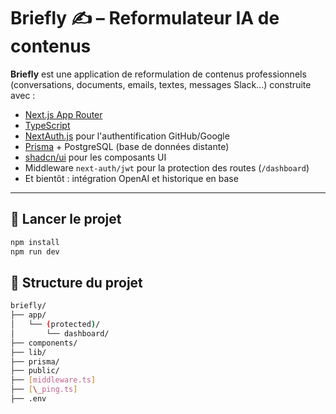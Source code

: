 # Briefly ✍️ – Reformulateur IA de contenus

**Briefly** est une application de reformulation de contenus professionnels (conversations, documents, emails, textes, messages Slack...) construite avec :

- [Next.js App Router](https://nextjs.org/docs/app)
- [TypeScript](https://www.typescriptlang.org/)
- [NextAuth.js](https://next-auth.js.org/) pour l'authentification GitHub/Google
- [Prisma](https://www.prisma.io/) + PostgreSQL (base de données distante)
- [shadcn/ui](https://ui.shadcn.com/) pour les composants UI
- Middleware `next-auth/jwt` pour la protection des routes (`/dashboard`)
- Et bientôt : intégration OpenAI et historique en base

---

## 🚀 Lancer le projet

```bash
npm install
npm run dev
```

## 📂 Structure du projet

```bash
briefly/
├── app/
│   └── (protected)/
│       └── dashboard/
├── components/
├── lib/
├── prisma/
├── public/
├── [middleware.ts]
├── [\_ping.ts]
├── .env

```
